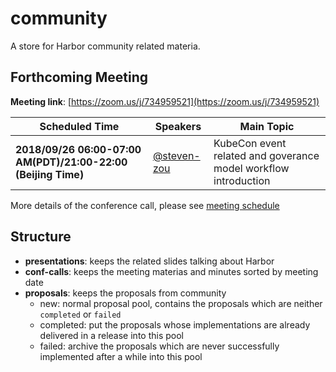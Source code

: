 # community

A store for Harbor community related materia.

## Forthcoming Meeting

**Meeting link**: [https://zoom.us/j/734959521](https://zoom.us/j/734959521)

|      Scheduled Time    |   Speakers   |    Main Topic         |
|------------------------|--------------|-----------------------|
| **2018/09/26 06:00-07:00 AM(PDT)/21:00-22:00 (Beijing Time)** | [@steven-zou](https://github.com/steven-zou) |KubeCon event related and goverance model workflow introduction|

More details of the conference call, please see [meeting schedule](MEETING_SCHEDULE.md)

## Structure

* **presentations**: keeps the related slides talking about Harbor
* **conf-calls**: keeps the meeting materias and minutes sorted by meeting date
* **proposals**: keeps the proposals from community
  * new: normal proposal pool, contains the proposals which are neither `completed` or `failed`
  * completed: put the proposals whose implementations are already delivered in a release into this pool
  * failed: archive the proposals which are never successfully implemented after a while into this pool
